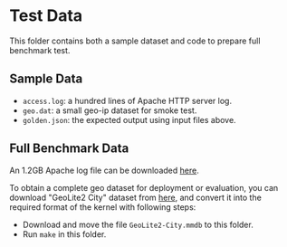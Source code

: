 # Test Data

This folder contains both a sample dataset and code to prepare full benchmark test.

## Sample Data

* `access.log`: a hundred lines of Apache HTTP server log.
* `geo.dat`: a small geo-ip dataset for smoke test.
* `golden.json`: the expected output using input files above.

## Full Benchmark Data

An 1.2GB Apache log file can be downloaded [here](http://www.almhuette-raith.at/apache-log/access.log).

To obtain a complete geo dataset for deployment or evaluation, you can download "GeoLite2 City" dataset from
[here](https://dev.maxmind.com/geoip/geolite2-free-geolocation-data/), and convert it into the required format of the kernel
with following steps:

- Download and move the file `GeoLite2-City.mmdb` to this folder.
- Run `make` in this folder.
